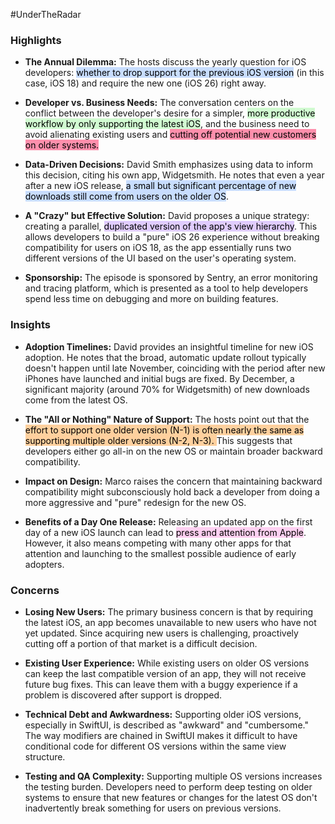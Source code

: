 #UnderTheRadar
### Highlights

- **The Annual Dilemma:** The hosts discuss the yearly question for iOS developers: <mark style="background: #ADCCFFA6;">whether to drop support for the previous iOS version</mark> (in this case, iOS 18) and require the new one (iOS 26) right away.
    
- **Developer vs. Business Needs:** The conversation centers on the conflict between the developer's desire for a simpler, <mark style="background: #BBFABBA6;">more productive workflow by only supporting the latest iOS</mark>, and the business need to avoid alienating existing users and <mark style="background: #FF5582A6;">cutting off potential new customers on older systems.</mark>
    
- **Data-Driven Decisions:** David Smith emphasizes using data to inform this decision, citing his own app, Widgetsmith. He notes that even a year after a new iOS release, <mark style="background: #ADCCFFA6;">a small but significant percentage of new downloads still come from users on the older OS</mark>.
    
- **A "Crazy" but Effective Solution:** David proposes a unique strategy: creating a parallel, <mark style="background: #D2B3FFA6;">duplicated version of the app's view hierarchy</mark>. This allows developers to build a "pure" iOS 26 experience without breaking compatibility for users on iOS 18, as the app essentially runs two different versions of the UI based on the user's operating system.
    
- **Sponsorship:** The episode is sponsored by Sentry, an error monitoring and tracing platform, which is presented as a tool to help developers spend less time on debugging and more on building features.
### Insights

- **Adoption Timelines:** David provides an insightful timeline for new iOS adoption. He notes that the broad, automatic update rollout typically doesn't happen until late November, coinciding with the period after new iPhones have launched and initial bugs are fixed. By December, a significant majority (around 70% for Widgetsmith) of new downloads come from the latest OS.
    
- **The "All or Nothing" Nature of Support:** The hosts point out that the <mark style="background: #FFB86CA6;">effort to support one older version (N-1) is often nearly the same as supporting multiple older versions (N-2, N-3). </mark>This suggests that developers either go all-in on the new OS or maintain broader backward compatibility.
    
- **Impact on Design:** Marco raises the concern that maintaining backward compatibility might subconsciously hold back a developer from doing a more aggressive and "pure" redesign for the new OS.
    
- **Benefits of a Day One Release:** Releasing an updated app on the first day of a new iOS launch can lead to <mark style="background: #FFB8EBA6;">press and attention from Apple</mark>. However, it also means competing with many other apps for that attention and launching to the smallest possible audience of early adopters.
### Concerns

- **Losing New Users:** The primary business concern is that by requiring the latest iOS, an app becomes unavailable to new users who have not yet updated. Since acquiring new users is challenging, proactively cutting off a portion of that market is a difficult decision.
    
- **Existing User Experience:** While existing users on older OS versions can keep the last compatible version of an app, they will not receive future bug fixes. This can leave them with a buggy experience if a problem is discovered after support is dropped.
    
- **Technical Debt and Awkwardness:** Supporting older iOS versions, especially in SwiftUI, is described as "awkward" and "cumbersome." The way modifiers are chained in SwiftUI makes it difficult to have conditional code for different OS versions within the same view structure.
    
- **Testing and QA Complexity:** Supporting multiple OS versions increases the testing burden. Developers need to perform deep testing on older systems to ensure that new features or changes for the latest OS don't inadvertently break something for users on previous versions.